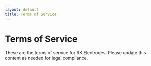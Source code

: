 ```yaml
---
layout: default
title: Terms of Service
---
```


# Terms of Service

These are the terms of service for RK Electrodes. Please update this content as needed for legal compliance.
